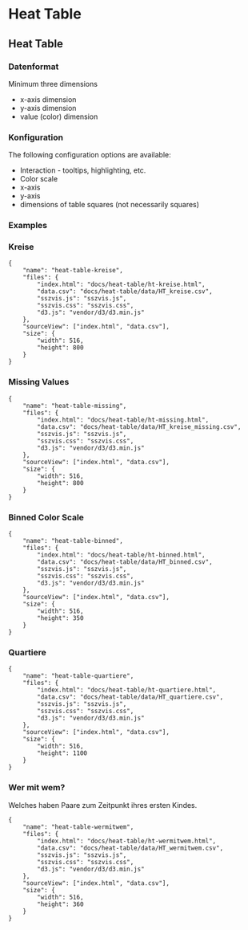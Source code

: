 # Heat Table

## Heat Table

### Datenformat

Minimum three dimensions
* x-axis dimension
* y-axis dimension
* value (color) dimension

### Konfiguration

The following configuration options are available:
* Interaction - tooltips, highlighting, etc.
* Color scale
* x-axis
* y-axis
* dimensions of table squares (not necessarily squares)

### Examples

### Kreise

```project
{
    "name": "heat-table-kreise",
    "files": {
        "index.html": "docs/heat-table/ht-kreise.html",
        "data.csv": "docs/heat-table/data/HT_kreise.csv",
        "sszvis.js": "sszvis.js",
        "sszvis.css": "sszvis.css",
        "d3.js": "vendor/d3/d3.min.js"
    },
    "sourceView": ["index.html", "data.csv"],
    "size": {
        "width": 516,
        "height": 800
    }
}
```

### Missing Values

```project
{
    "name": "heat-table-missing",
    "files": {
        "index.html": "docs/heat-table/ht-missing.html",
        "data.csv": "docs/heat-table/data/HT_kreise_missing.csv",
        "sszvis.js": "sszvis.js",
        "sszvis.css": "sszvis.css",
        "d3.js": "vendor/d3/d3.min.js"
    },
    "sourceView": ["index.html", "data.csv"],
    "size": {
        "width": 516,
        "height": 800
    }
}
```

### Binned Color Scale

```project
{
    "name": "heat-table-binned",
    "files": {
        "index.html": "docs/heat-table/ht-binned.html",
        "data.csv": "docs/heat-table/data/HT_binned.csv",
        "sszvis.js": "sszvis.js",
        "sszvis.css": "sszvis.css",
        "d3.js": "vendor/d3/d3.min.js"
    },
    "sourceView": ["index.html", "data.csv"],
    "size": {
        "width": 516,
        "height": 350
    }
}
```

### Quartiere

```project
{
    "name": "heat-table-quartiere",
    "files": {
        "index.html": "docs/heat-table/ht-quartiere.html",
        "data.csv": "docs/heat-table/data/HT_quartiere.csv",
        "sszvis.js": "sszvis.js",
        "sszvis.css": "sszvis.css",
        "d3.js": "vendor/d3/d3.min.js"
    },
    "sourceView": ["index.html", "data.csv"],
    "size": {
        "width": 516,
        "height": 1100
    }
}
```

### Wer mit wem?

Welches haben Paare zum Zeitpunkt ihres ersten Kindes.

```project
{
    "name": "heat-table-wermitwem",
    "files": {
        "index.html": "docs/heat-table/ht-wermitwem.html",
        "data.csv": "docs/heat-table/data/HT_wermitwem.csv",
        "sszvis.js": "sszvis.js",
        "sszvis.css": "sszvis.css",
        "d3.js": "vendor/d3/d3.min.js"
    },
    "sourceView": ["index.html", "data.csv"],
    "size": {
        "width": 516,
        "height": 360
    }
}
```
